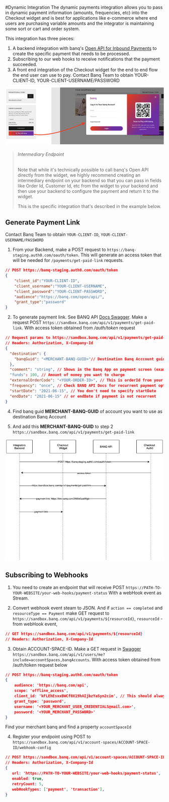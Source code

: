 #Dynamic Integration
The dynamic payments integration allows you to pass in dynamic payment information (amounts, frequencies, etc) into the Checkout widget and is best for applications like e-commerce where end users are purchasing variable amounts and the integrator is maintaining some sort or cart and order system.

This integration has three pieces:
1. A backend integration with banq's [Open API for Inbound Payments](https://developers.banq.com/docs/inbound-payments-overview) to create the specific payment that needs to be processed.
1. Subscribing to our web hooks to receive notifications that the payment succeeded.
1. A front end integration of the Checkout widget for the end to end flow the end user can use to pay.
Contact Banq Team to obtain YOUR-CLIENT-ID, YOUR-CLIENT-USERNAME/PASSWORD

![Overview](./overview.png)


> ###### Intermediary Endpoint
> Note that while it's technically possible to call banq's Open API directly from the widget, we highly recommend creating an intermediary endpoint on your backend so that you can pass in fields like Order Id, Customer Id, etc from the widget to your backend and then use your backend to configure the payment and return it to the widget.
>
> This is the specific integration that's described in the example below.

## Generate Payment Link
Contact Banq Team to obtain `YOUR-CLIENT-ID`, `YOUR-CLIENT-USERNAME/PASSWORD`

1. From your Backend, make a POST request to `https://banq-staging.auth0.com/oauth/token`. This will generate an access token that will be needed for `/payments/get-paid-link` requests.

```json
// POST https://banq-staging.auth0.com/oauth/token
{
    "client_id":"YOUR-CLIENT-ID",
    "client_username":"YOUR-CLIENT-USERNAME",
    "client_password":"YOUR-CLIENT-PASSWORD",
    "audience":"https://banq.com/open/api/",
    "grant_type":"password"
}
```

2. To generate payment link.  See BANQ API [Docs Swagger](https://sandbox.banq.com/core/index.html). Make a request POST `https://sandbox.banq.com/api/v1/payments/get-paid-link`. With access token obtained from */auth/token* request

```json
// Request params to https://sandbox.banq.com/api/v1/payments/get-paid-link
// Headers: Authorization, X-Company-Id
{
  "destination": {
    "banqGuid": "<MERCHANT-BANQ-GUID>"// Destination Banq Acccount guid.
  },
  "comment": "string", // Shows in the Banq App on payment screen (example: Title of your product)
  "funds": 100, // Amount of money you want to charge
  "externalOrderCode": "<YOUR-ORDER-ID>", // This is orderId from your database
  "frequency": "once", // Check BANQ API Docs for recurrent payment options
  "startDate": "2021-06-15", // You don't need to specify startDate 
  "endDate": "2021-06-15" // or endDate if payment is not recurrent
}
```
4. Find banq guid **MERCHANT-BANQ-GUID** of account you want to use as destination Banq Account

5. And add this **MERCHANT-BANQ-GUID** to step 2 `https://sandbox.banq.com/api/v1/payments/get-paid-link`

![Get Payment Link Diagram](./get_payment_link_diagram.png)

## Subscribing to Webhooks
1. You need to create an endpoint that will receive POST `https://PATH-TO-YOUR-WEBSITE/your-web-hooks/payment-status` With a webHook event as Stream.

2. Convert webhook event steam to JSON. And if `action == completed` and `resourceType == Payment` make GET request to  `https://sandbox.banq.com/api/v1/payments/${resourceId}`,  `resourceId` - from webHook event, 
```json
// GET https://sandbox.banq.com/api/v1/payments/${resourceId}
// Headers: Authorization, X-Company-Id
```
3. Obtain ACCOUNT-SPACE-ID. Make a GET request in [Swagger](https://sandbox.banq.com/core/index.html)  `https://sandbox.banq.com/api/v1/users/me?include=accountSpaces,banqAccounts`. With access token obtained from /auth/token request below

```json
// POST https://banq-staging.auth0.com/oauth/token
{
	audience: 'https://banq.com/api',
	scope: 'offline_access',
	client_id: 'kFLEhEsxxBWCf0X19hAIjbzYaSyn2cim', // This should always be static. This is client ID of BANQ API
	grant_type: 'password',
	username: '<YOUR_MERCHANT_USER_CREDENTIALS@mail.com>',
	password: '<YOUR_MERCHANT_PASSWORD>'
} 
```

Find your merchant banq and find a property `accountSpaceId`

4. Register your endpoint using POST to `https://sandbox.banq.com/api/v1/account-spaces/ACCOUNT-SPACE-ID/webhook-config`
```json
// POST https://sandbox.banq.com/api/v1/account-spaces/ACCOUNT-SPACE-ID/webhook-config
// Headers: Authorization, X-Company-Id
{
   url: 'https://PATH-TO-YOUR-WEBSITE/your-web-hooks/payment-status',
   enabled: true,
   retryCount: 5,
   webHookTypes: ['payment', 'transaction'],
}
```

